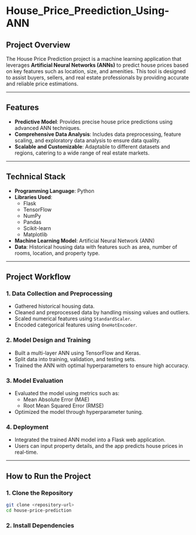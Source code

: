 ﻿# House_Price_Preediction_Using-ANN

## **Project Overview**
The House Price Prediction project is a machine learning application that leverages **Artificial Neural Networks (ANNs)** to predict house prices based on key features such as location, size, and amenities. This tool is designed to assist buyers, sellers, and real estate professionals by providing accurate and reliable price estimations.

---

## **Features**
- **Predictive Model**: Provides precise house price predictions using advanced ANN techniques.
- **Comprehensive Data Analysis**: Includes data preprocessing, feature scaling, and exploratory data analysis to ensure data quality.
- **Scalable and Customizable**: Adaptable to different datasets and regions, catering to a wide range of real estate markets.

---

## **Technical Stack**
- **Programming Language**: Python
- **Libraries Used**:
  - Flask
  - TensorFlow
  - NumPy
  - Pandas
  - Scikit-learn
  - Matplotlib
- **Machine Learning Model**: Artificial Neural Network (ANN)
- **Data**: Historical housing data with features such as area, number of rooms, location, and property type.

---

## **Project Workflow**

### **1. Data Collection and Preprocessing**
- Gathered historical housing data.
- Cleaned and preprocessed data by handling missing values and outliers.
- Scaled numerical features using `StandardScaler`.
- Encoded categorical features using `OneHotEncoder`.

### **2. Model Design and Training**
- Built a multi-layer ANN using TensorFlow and Keras.
- Split data into training, validation, and testing sets.
- Trained the ANN with optimal hyperparameters to ensure high accuracy.

### **3. Model Evaluation**
- Evaluated the model using metrics such as:
  - Mean Absolute Error (MAE)
  - Root Mean Squared Error (RMSE)
- Optimized the model through hyperparameter tuning.

### **4. Deployment**
- Integrated the trained ANN model into a Flask web application.
- Users can input property details, and the app predicts house prices in real-time.

---

## **How to Run the Project**

### **1. Clone the Repository**
```bash
git clone <repository-url>
cd house-price-prediction
```

### **2. Install Dependencies**

